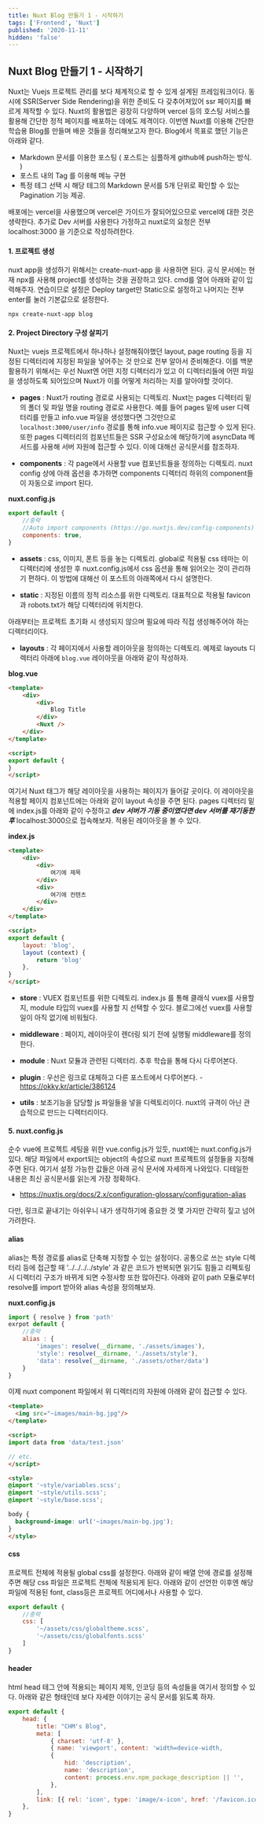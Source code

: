 ```yaml
---
title: Nuxt Blog 만들기 1 - 시작하기
tags: ['Frontend', 'Nuxt']
published: '2020-11-11'
hidden: 'false'
---
```



## Nuxt Blog 만들기 1 - 시작하기
Nuxt는 Vuejs 프로젝트 관리를 보다 체계적으로 할 수 있게 설계된 프레임워크이다. 동시에 SSR(Server Side Rendering)을 위한 준비도 다 갖추어져있어 ssr 페이지를 빠르게 제작할 수 있다. Nuxt의 활용법은 굉장히 다양하며 vercel 등의 호스팅 서비스를 활용해 간단한 정적 페이지를 배포하는 데에도 제격이다. 이번엔 Nuxt를 이용해 간단한 학습용 Blog를 만들며 배운 것들을 정리해보고자 한다. Blog에서 목표로 했던 기능은 아래와 같다.

+ Markdown 문서를 이용한 포스팅 ( 포스트는 심플하게 github에 push하는 방식. )
+ 포스트 내의 Tag 를 이용해 메뉴 구현
+ 특정 테그 선택 시 해당 테그의 Markdown 문서를 5개 단위로 확인할 수 있는 Pagination 기능 제공.

배포에는 vercel을 사용했으며 vercel은 가이드가 잘되어있으므로 vercel에 대한 것은 생략한다. 추가로 Dev 서버를 사용한다 가정하고 nuxt로의 요청은 전부 localhost:3000 을 기준으로 작성하려한다.

#### 1. 프로젝트 생성
nuxt app을 생성하기 위해서는 create-nuxt-app 을 사용하면 된다. 공식 문서에는 현재 npx를 사용해 project를 생성하는 것을 권장하고 있다. cmd를 열어 아래와 같이 입력해주자. 연습이므로 설정은 Deploy target만 Static으로 설정하고 나머지는 전부 enter를 눌러 기본값으로 설정한다.
```
npx create-nuxt-app blog
```

#### 2. Project Directory 구성 살피기
Nuxt는 vuejs 프로젝트에서 하나하나 설정해줘야했던 layout, page routing 등을 지정된 디렉터리에 지정된 파일을 넣어주는 것 만으로 전부 알아서 준비해준다. 이를 백분 활용하기 위해서는 우선 Nuxt엔 어떤 지정 디렉터리가 있고 이 디렉터리들에 어떤 파일을 생성하도록 되어있으며 Nuxt가 이를 어떻게 처리하는 지를 알아야할 것이다. 

+ **pages** : Nuxt가 routing 경로로 사용되는 디렉토리. Nuxt는 pages 디렉터리 밑의 폴더 및 파일 명을 routing 경로로 사용한다. 예를 들어 pages 밑에 user 디렉터리를 만들고 info.vue 파일을 생성했다면 그것만으로 ```localhost:3000/user/info``` 경로를 통해 info.vue 페이지로 접근할 수 있게 된다. 또한 pages 디렉터리의 컴포넌트들은 SSR 구성요소에 해당하기에 asyncData 메서드를 사용해 서버 자원에 접근할 수 있다. 이에 대해선 공식문서를 참조하자.

+ **components** : 각 page에서 사용할 vue 컴포넌트들을 정의하는 디렉토리. nuxt config 상에 아래 옵션을 추가하면 components 디렉터리 하위의 component들이 자동으로 import 된다.

**nuxt.config.js**
```javascript
export default {
	//중략 
	//Auto import components (https://go.nuxtjs.dev/config-components)
	components: true,
}
```

+ **assets** : css, 이미지, 폰트 등을 놓는 디렉토리. global로 적용될 css 테마는 이 디렉터리에 생성한 후 nuxt.config.js에서 css 옵션을 통해 읽어오는 것이 관리하기 편하다. 이 방법에 대해선 이 포스트의 아래쪽에서 다시 설명한다.

+ **static** : 지정된 이름의 정적 리소스를 위한 디렉토리. 대표적으로 적용될 favicon과 robots.txt가 해당 디렉터리에 위치한다.


아래부터는 프로젝트 초기화 시 생성되지 않으며 필요에 따라 직접 생성해주어야 하는 디렉터리이다.


+ **layouts** : 각 페이지에서 사용할 레이아웃을 정의하는 디렉토리. 예제로 layouts 디렉터리 아래에 ```blog.vue``` 레이아웃을 아래와 같이 작성하자.

**blog.vue**
```html
<template>
	<div>
		<div>
			Blog Title
		</div>
		<Nuxt />
	</div>
</template>

<script>
export default {
}
</script>
```

여기서 Nuxt 태그가 해당 레이아웃을 사용하는 페이지가 들어갈 곳이다. 이 레이아웃을 적용할 페이지 컴포넌트에는 아래와 같이 layout 속성을 주면 된다. pages 디렉터리 밑에 index.js를 아래와 같이 수정하고 ***dev 서버가 기동 중이였다면 dev 서버를 재기동한 후*** localhost:3000으로 접속해보자. 적용된 레이아웃을 볼 수 있다.

**index.js**
```html
<template>
	<div>
		<div>
			여기에 제목
		</div>
		<div>
			여기에 컨텐츠
		</div>
	</div>
</template>

<script>
export default {
	layout: 'blog',
	layout (context) {
		return 'blog'
	},
}
</script>
``` 


+ **store** : VUEX 컴포넌트를 위한 디렉토리. index.js 를 통해 클래식 vuex를 사용할 지, module 타입의 vuex를 사용할 지 선택할 수 있다. 블로그에선 vuex를 사용할 일이 아직 없기에 비워뒀다.

+ **middleware** : 페이지, 레이아웃이 렌더링 되기 전에 실행될 middleware를 정의한다.

+ **module** : Nuxt 모듈과 관련된 디렉터리. 추후 학습을 통해 다시 다루어본다.

+ **plugin** : 우선은 링크로 대체하고 다른 포스트에서 다루어본다. - https://okky.kr/article/386124

+ **utils** : 보조기능을 담당할 js 파일들을 넣을 디렉토리이다. nuxt의 규격이 아닌 관습적으로 만드는 디렉터리이다.

#### 5.  nuxt.config.js
순수 vue에 프로젝트 세팅을 위한 vue.config.js가 있듯, nuxt에는 nuxt.config.js가 있다. 해당 파일에서 export되는 object의 속성으로 nuxt 프로젝트의 설정들을 지정해주면 된다. 여기서 설정 가능한 값들은 아래 공식 문서에 자세하게 나와있다. 디테일한 내용은 최신 공식문서를 읽는게 가장 정확하다.

+ https://nuxtjs.org/docs/2.x/configuration-glossary/configuration-alias

다만, 링크로 끝내기는 아쉬우니 내가 생각하기에 중요한 것 몇 가지만 간략히 짚고 넘어가려한다.

#### alias

alias는 특정 경로를 alias로 단축해 지정할 수 있는 설정이다. 공통으로 쓰는 style 디렉터리 등에 접근할 때 '../../../../style' 과 같은 코드가 반복되면 읽기도 힘들고 리펙토링 시 디렉터리 구조가 바뀌게 되면 수정사항 또한 많아진다. 아래와 같이 path 모듈로부터 resolve를 import 받아와 alias 속성을 정의해보자.

**nuxt.config.js**
```javascript
import { resolve } from 'path'
exrpot default {
	//중략
	alias : {
    	'images': resolve(__dirname, './assets/images'),
    	'style': resolve(__dirname, './assets/style'),
    	'data': resolve(__dirname, './assets/other/data')
	}
}
```
이제 nuxt component 파일에서 위 디렉터리의 자원에 아래와 같이 접근할 수 있다.
```html
<template>
  <img src="~images/main-bg.jpg"/>
</template>

<script>
import data from 'data/test.json'

// etc.
</script>

<style>
@import '~style/variables.scss';
@import '~style/utils.scss';
@import '~style/base.scss';

body {
  background-image: url('~images/main-bg.jpg');
}
</style>
```

#### css
프로젝트 전체에 적용될 global css를 설정한다. 아래와 같이 배열 안에 경로를 설정해주면 해당 css 파일은 프로젝트 전체에 적용되게 된다. 아래와 같이 선언한 이후엔 해당 파일에 적용된 font, class등은 프로젝트 어디에서나 사용할 수 있다.
```javascript
export default {
	//중략
 	css: [
		'~/assets/css/globaltheme.scss',
		'~/assets/css/globalfonts.scss'
	]
}
```

#### header  
html head 테그 안에 적용되는 페이지 제목, 인코딩 등의 속성들을 여기서 정의할 수 있다. 아래와 같은 형태인데 보다 자세한 이야기는 공식 문서를 읽도록 하자.
```javascript
export default {
	head: {
    	title: "CHM's Blog",
    	meta: [
      		{ charset: 'utf-8' },
      		{ name: 'viewport', content: 'width=device-width, 			initial-scale=1' },
      		{
        		hid: 'description',
        		name: 'description',
        		content: process.env.npm_package_description || '',
      		},
    	],
    	link: [{ rel: 'icon', type: 'image/x-icon', href: '/favicon.ico' }],
  	},
}
```